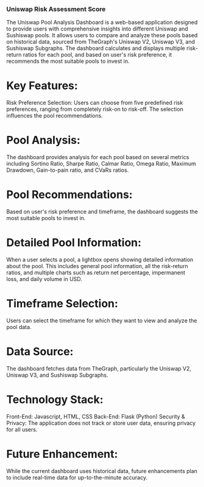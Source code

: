 ### Uniswap Risk Assessment Score
The Uniswap Pool Analysis Dashboard is a web-based application designed to provide users with comprehensive insights into different Uniswap and Sushiswap pools. It allows users to compare and analyze these pools based on historical data, sourced from TheGraph's Uniswap V2, Uniswap V3, and Sushiswap Subgraphs. The dashboard calculates and displays multiple risk-return ratios for each pool, and based on user's risk preference, it recommends the most suitable pools to invest in.

# Key Features:
Risk Preference Selection: Users can choose from five predefined risk preferences, ranging from completely risk-on to risk-off. The selection influences the pool recommendations.

# Pool Analysis: 
The dashboard provides analysis for each pool based on several metrics including Sortino Ratio, Sharpe Ratio, Calmar Ratio, Omega Ratio, Maximum Drawdown, Gain-to-pain ratio, and CVaRs ratios.

# Pool Recommendations: 
Based on user's risk preference and timeframe, the dashboard suggests the most suitable pools to invest in.

# Detailed Pool Information: 
When a user selects a pool, a lightbox opens showing detailed information about the pool. This includes general pool information, all the risk-return ratios, and multiple charts such as return net percentage, impermanent loss, and daily volume in USD.

# Timeframe Selection: 
Users can select the timeframe for which they want to view and analyze the pool data.

# Data Source: 
The dashboard fetches data from TheGraph, particularly the Uniswap V2, Uniswap V3, and Sushiswap Subgraphs.

# Technology Stack:
Front-End: Javascript, HTML, CSS
Back-End: Flask (Python)
Security & Privacy:
The application does not track or store user data, ensuring privacy for all users.

# Future Enhancement:
While the current dashboard uses historical data, future enhancements plan to include real-time data for up-to-the-minute accuracy.

